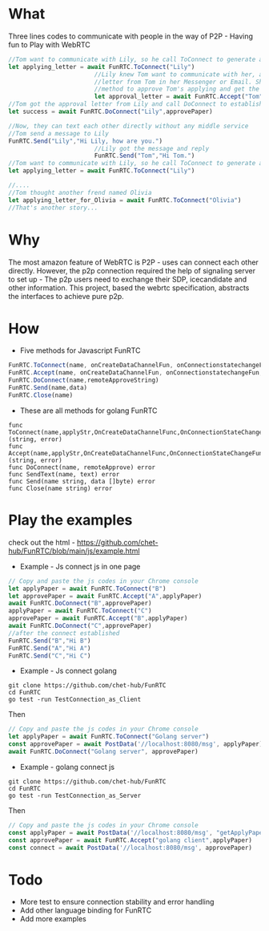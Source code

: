 # What

Three lines codes to communicate with people in the way of P2P - Having fun to Play 
with WebRTC

```javascript
//Tom want to communicate with Lily, so he call ToConnect to generate a applying letter
let applying_letter = await FunRTC.ToConnect("Lily")
                        //Lily knew Tom want to communicate with her, and got the applying 
                        //letter from Tom in her Messenger or Email. She called the Accept  
                        //method to approve Tom's applying and get the approve letter
                        let approval_letter = await FunRTC.Accept("Tom",applying_letter)
//Tom got the approval letter from Lily and call DoConnect to establish a connection to Lily
let success = await FunRTC.DoConnect("Lily",approvePaper)

//Now, they can text each other directly without any middle service
//Tom send a message to Lily
FunRTC.Send("Lily","Hi Lily, how are you.")
                        //Lily got the message and reply 
                        FunRTC.Send("Tom","Hi Tom.")
//Tom want to communicate with Lily, so he call ToConnect to generate a applying letter
let applying_letter = await FunRTC.ToConnect("Lily")

//....
//Tom thought another frend named Olivia
let applying_letter_for_Olivia = await FunRTC.ToConnect("Olivia")
//That's another story...
```

# Why

The most amazon feature of WebRTC is P2P - uses can connect each other directly. 
However, the p2p connection required the help of signaling server to set up - The p2p 
users need to exchange their SDP, icecandidate and other information. This project, based
the webrtc specification, abstracts the interfaces to achieve pure p2p.

# How

* Five methods for Javascript FunRTC

```javascript
FunRTC.ToConnect(name, onCreateDataChannelFun, onConnectionstatechangeFun, configuration)
FunRTC.Accept(name, onCreateDataChannelFun, onConnectionstatechangeFun, configuration)
FunRTC.DoConnect(name,remoteApproveString)
FunRTC.Send(name,data)
FunRTC.Close(name)
```

* These are all methods for golang FunRTC

```golang
func ToConnect(name,applyStr,OnCreateDataChannelFunc,OnConnectionStateChangeFunc,webrtcConfiguration,dataChannelOptions) (string, error)
func Accept(name,applyStr,OnCreateDataChannelFunc,OnConnectionStateChangeFunc,webrtcConfiguration,dataChannelOptions) (string, error)
func DoConnect(name, remoteApprove) error
func SendText(name, text) error
func Send(name string, data []byte) error
func Close(name string) error
```

# Play the examples
check out the html - https://github.com/chet-hub/FunRTC/blob/main/js/example.html

* Example - Js connect js in one page
```javascript
// Copy and paste the js codes in your Chrome console
let applyPaper = await FunRTC.ToConnect("B")
let approvePaper = await FunRTC.Accept("A",applyPaper)
await FunRTC.DoConnect("B",approvePaper)
applyPaper = await FunRTC.ToConnect("C")
approvePaper = await FunRTC.Accept("B",applyPaper)
await FunRTC.DoConnect("C",approvePaper)
//after the connect established
FunRTC.Send("B","Hi B")
FunRTC.Send("A","Hi A")
FunRTC.Send("C","Hi C")
```

* Example - Js connect golang
```shell
git clone https://github.com/chet-hub/FunRTC
cd FunRTC
go test -run TestConnection_as_Client
```
Then
```javascript
// Copy and paste the js codes in your Chrome console
let applyPaper = await FunRTC.ToConnect("Golang server")
const approvePaper = await PostData('//localhost:8080/msg', applyPaper)
await FunRTC.DoConnect("Golang server", approvePaper)
```

* Example - golang connect js

```shell
git clone https://github.com/chet-hub/FunRTC
cd FunRTC
go test -run TestConnection_as_Server
```
Then
```javascript
// Copy and paste the js codes in your Chrome console
const applyPaper = await PostData('//localhost:8080/msg', "getApplyPaper")
const approvePaper = await FunRTC.Accept("golang client",applyPaper)
const connect = await PostData('//localhost:8080/msg', approvePaper)
```


# Todo
- More test to ensure connection stability and error handling
- Add other language binding for FunRTC
- Add more examples

